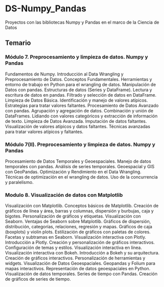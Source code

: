# DS-Numpy_Pandas
Proyectos con las bibliotecas Numpy y Pandas en el marco de la Ciencia de Datos

## Temario

### Módulo 7. Preprocesamiento y limpieza de datos. Numpy y Pandas
Fundamentos de Numpy.
Introducción al Data Wrangling y Preprocesamiento de Datos. Conceptos
Fundamentales. Herramientas y entorno de trabajo en Python para el wrangling de
datos. Manipulación de Datos con pandas. Estructuras de datos (Series y
DataFrame). Lectura y escritura de datos en pandas. Filtrado y selección de datos
en DataFrame.
Limpieza de Datos Básica. Identificación y manejo de valores atípicos. Estrategias
para tratar valores faltantes. Procesamiento de Datos Avanzado con pandas.
Agrupación y agregación de datos. Combinación y unión de DataFrames. Lidiando
con valores categóricos y extracción de información de texto. Limpieza de Datos
Avanzada. Imputación de datos faltantes. Visualización de valores atípicos y datos
faltantes. Técnicas avanzadas para tratar valores atípicos y faltantes.


### Módulo 7(II). Preprocesamiento y limpieza de datos. Numpy y Pandas 
Procesamiento de Datos Temporales y Geoespaciales. Manejo de datos temporales
con pandas. Análisis de series temporales. Geoespacial y GIS con GeoPandas.
Optimización y Rendimiento en el Data Wrangling. Técnicas de optimización en el
wrangling de datos. Uso de la concurrencia y paralelismo.


### Modulo 8. Visualización de datos con Matplotlib
Visualización con Matplotlib. Conceptos básicos de Matplotlib. Creación de
gráficos de línea y área, barras y columnas, dispersión y burbujas, caja y bigotes.
Personalización de gráficos y etiquetas.
Visualización con Seaborn. Ventajas de Seaborn sobre Matplotlib. Gráficos de
dispersión, distribución, categorías, relaciones, regresión y mapas. Gráficos de caja
(boxplots) y violin plots. Estilización de gráficos con paletas de colores. Facetas y
subtramas en Seaborn.
Visualización interactiva con Plotly. Introducción a Plotly. Creación y
personalización de gráficos interactivos. Configuración de temas y estilos.
Visualización interactiva en línea.
Visualización interactiva con Bokeh. Introducción a Bokeh y su arquitectura.
Creación de gráficos interactivos. Personalización de herramientas y widgets.
Visualización de Datos Geoespaciales. Geopandas y Folium para mapas
interactivos.
Representación de datos geoespaciales en Python. Visualización de datos
temporales. Series de tiempo con Pandas. Creación de gráficos de series de
tiempo.
